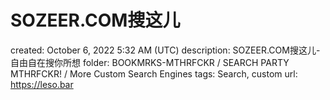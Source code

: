 # SOZEER.COM搜这儿

created: October 6, 2022 5:32 AM (UTC)
description: SOZEER.COM搜这儿-自由自在搜你所想
folder: BOOKMRKS-MTHRFCKR / SEARCH PARTY MTHRFCKR! / More Custom Search Engines
tags: Search, custom
url: https://leso.bar